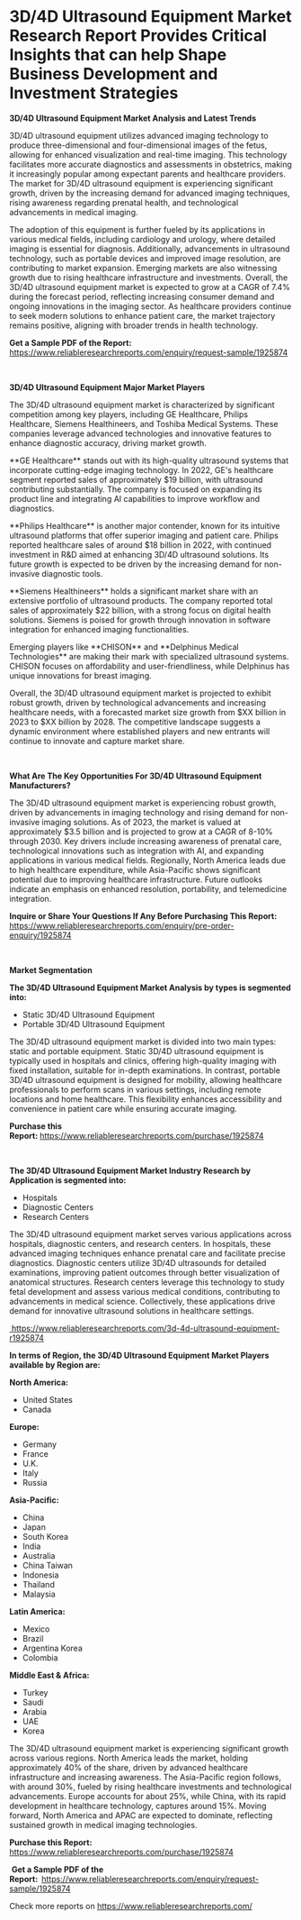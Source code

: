 <p><h1>3D/4D Ultrasound Equipment Market Research Report Provides Critical Insights that can help Shape Business Development and Investment Strategies</h1></p><p><strong>3D/4D Ultrasound Equipment Market Analysis and Latest Trends</strong></p>
<p><p>3D/4D ultrasound equipment utilizes advanced imaging technology to produce three-dimensional and four-dimensional images of the fetus, allowing for enhanced visualization and real-time imaging. This technology facilitates more accurate diagnostics and assessments in obstetrics, making it increasingly popular among expectant parents and healthcare providers. The market for 3D/4D ultrasound equipment is experiencing significant growth, driven by the increasing demand for advanced imaging techniques, rising awareness regarding prenatal health, and technological advancements in medical imaging.</p><p>The adoption of this equipment is further fueled by its applications in various medical fields, including cardiology and urology, where detailed imaging is essential for diagnosis. Additionally, advancements in ultrasound technology, such as portable devices and improved image resolution, are contributing to market expansion. Emerging markets are also witnessing growth due to rising healthcare infrastructure and investments. Overall, the 3D/4D ultrasound equipment market is expected to grow at a CAGR of 7.4% during the forecast period, reflecting increasing consumer demand and ongoing innovations in the imaging sector. As healthcare providers continue to seek modern solutions to enhance patient care, the market trajectory remains positive, aligning with broader trends in health technology.</p></p>
<p><strong>Get a Sample PDF of the Report:&nbsp;</strong> <a href="https://www.reliableresearchreports.com/enquiry/request-sample/1925874?utm_campaign=2002&utm_medium=2&utm_source=Github&utm_content=ia&utm_term=15012025&utm_id=3d4d-ultrasound-equipment">https://www.reliableresearchreports.com/enquiry/request-sample/1925874</a></p>
<p>&nbsp;</p>
<p><strong>3D/4D Ultrasound Equipment Major Market Players</strong></p>
<p><p>The 3D/4D ultrasound equipment market is characterized by significant competition among key players, including GE Healthcare, Philips Healthcare, Siemens Healthineers, and Toshiba Medical Systems. These companies leverage advanced technologies and innovative features to enhance diagnostic accuracy, driving market growth.</p><p>**GE Healthcare** stands out with its high-quality ultrasound systems that incorporate cutting-edge imaging technology. In 2022, GE's healthcare segment reported sales of approximately $19 billion, with ultrasound contributing substantially. The company is focused on expanding its product line and integrating AI capabilities to improve workflow and diagnostics.</p><p>**Philips Healthcare** is another major contender, known for its intuitive ultrasound platforms that offer superior imaging and patient care. Philips reported healthcare sales of around $18 billion in 2022, with continued investment in R&D aimed at enhancing 3D/4D ultrasound solutions. Its future growth is expected to be driven by the increasing demand for non-invasive diagnostic tools.</p><p>**Siemens Healthineers** holds a significant market share with an extensive portfolio of ultrasound products. The company reported total sales of approximately $22 billion, with a strong focus on digital health solutions. Siemens is poised for growth through innovation in software integration for enhanced imaging functionalities.</p><p>Emerging players like **CHISON** and **Delphinus Medical Technologies** are making their mark with specialized ultrasound systems. CHISON focuses on affordability and user-friendliness, while Delphinus has unique innovations for breast imaging.</p><p>Overall, the 3D/4D ultrasound equipment market is projected to exhibit robust growth, driven by technological advancements and increasing healthcare needs, with a forecasted market size growth from $XX billion in 2023 to $XX billion by 2028. The competitive landscape suggests a dynamic environment where established players and new entrants will continue to innovate and capture market share.</p></p>
<p>&nbsp;</p>
<p><strong>What Are The Key Opportunities For 3D/4D Ultrasound Equipment Manufacturers?</strong></p>
<p><p>The 3D/4D ultrasound equipment market is experiencing robust growth, driven by advancements in imaging technology and rising demand for non-invasive imaging solutions. As of 2023, the market is valued at approximately $3.5 billion and is projected to grow at a CAGR of 8-10% through 2030. Key drivers include increasing awareness of prenatal care, technological innovations such as integration with AI, and expanding applications in various medical fields. Regionally, North America leads due to high healthcare expenditure, while Asia-Pacific shows significant potential due to improving healthcare infrastructure. Future outlooks indicate an emphasis on enhanced resolution, portability, and telemedicine integration.</p></p>
<p><strong>Inquire or Share Your Questions If Any Before Purchasing This Report:</strong> <a href="https://www.reliableresearchreports.com/enquiry/pre-order-enquiry/1925874?utm_campaign=2002&utm_medium=2&utm_source=Github&utm_content=ia&utm_term=15012025&utm_id=3d4d-ultrasound-equipment">https://www.reliableresearchreports.com/enquiry/pre-order-enquiry/1925874</a></p>
<p>&nbsp;</p>
<p><strong>Market Segmentation</strong></p>
<p><strong>The 3D/4D Ultrasound Equipment Market Analysis by types is segmented into:</strong></p>
<p><ul><li>Static 3D/4D Ultrasound Equipment</li><li>Portable 3D/4D Ultrasound Equipment</li></ul></p>
<p><p>The 3D/4D ultrasound equipment market is divided into two main types: static and portable equipment. Static 3D/4D ultrasound equipment is typically used in hospitals and clinics, offering high-quality imaging with fixed installation, suitable for in-depth examinations. In contrast, portable 3D/4D ultrasound equipment is designed for mobility, allowing healthcare professionals to perform scans in various settings, including remote locations and home healthcare. This flexibility enhances accessibility and convenience in patient care while ensuring accurate imaging.</p></p>
<p><strong>Purchase this Report:&nbsp;</strong><a href="https://www.reliableresearchreports.com/purchase/1925874?utm_campaign=2002&utm_medium=2&utm_source=Github&utm_content=ia&utm_term=15012025&utm_id=3d4d-ultrasound-equipment">https://www.reliableresearchreports.com/purchase/1925874</a></p>
<p>&nbsp;</p>
<p><strong>The 3D/4D Ultrasound Equipment Market Industry Research by Application is segmented into:</strong></p>
<p><ul><li>Hospitals</li><li>Diagnostic Centers</li><li>Research Centers</li></ul></p>
<p><p>The 3D/4D ultrasound equipment market serves various applications across hospitals, diagnostic centers, and research centers. In hospitals, these advanced imaging techniques enhance prenatal care and facilitate precise diagnostics. Diagnostic centers utilize 3D/4D ultrasounds for detailed examinations, improving patient outcomes through better visualization of anatomical structures. Research centers leverage this technology to study fetal development and assess various medical conditions, contributing to advancements in medical science. Collectively, these applications drive demand for innovative ultrasound solutions in healthcare settings.</p></p>
<p><a href="https://www.reliableresearchreports.com/3d-4d-ultrasound-equipment-r1925874?utm_campaign=2002&utm_medium=2&utm_source=Github&utm_content=ia&utm_term=15012025&utm_id=3d4d-ultrasound-equipment">&nbsp;https://www.reliableresearchreports.com/3d-4d-ultrasound-equipment-r1925874</a></p>
<p><strong>In terms of Region, the 3D/4D Ultrasound Equipment Market Players available by Region are:</strong></p>
<p>
    <p> <strong> North America: </strong>
        <ul>
            <li>United States</li>
            <li>Canada</li>
        </ul>
        </p> 
    <p> <strong> Europe: </strong>
        <ul>
            <li>Germany</li>
            <li>France</li>
            <li>U.K.</li>
            <li>Italy</li>
            <li>Russia</li>
        </ul>
        </p> 
    <p> <strong> Asia-Pacific: </strong>
        <ul>
            <li>China</li>
            <li>Japan</li>
            <li>South Korea</li>
            <li>India</li>
            <li>Australia</li>
            <li>China Taiwan</li>
            <li>Indonesia</li>
            <li>Thailand</li>
            <li>Malaysia</li>
        </ul>
        </p> 
    <p> <strong> Latin America: </strong>
        <ul>
            <li>Mexico</li>
            <li>Brazil</li>
            <li>Argentina Korea</li>
            <li>Colombia</li>
        </ul>
        </p> 
    <p> <strong> Middle East & Africa: </strong>
        <ul>
            <li>Turkey</li>
            <li>Saudi</li>
            <li>Arabia</li>
            <li>UAE</li>
            <li>Korea</li>
        </ul>
    </p>
    </p>
<p><p>The 3D/4D ultrasound equipment market is experiencing significant growth across various regions. North America leads the market, holding approximately 40% of the share, driven by advanced healthcare infrastructure and increasing awareness. The Asia-Pacific region follows, with around 30%, fueled by rising healthcare investments and technological advancements. Europe accounts for about 25%, while China, with its rapid development in healthcare technology, captures around 15%. Moving forward, North America and APAC are expected to dominate, reflecting sustained growth in medical imaging technologies.</p></p>
<p><strong>Purchase this Report: </strong><a href="https://www.reliableresearchreports.com/purchase/1925874?utm_campaign=2002&utm_medium=2&utm_source=Github&utm_content=ia&utm_term=15012025&utm_id=3d4d-ultrasound-equipment">https://www.reliableresearchreports.com/purchase/1925874</a></p>
<p>&nbsp;<strong>Get a Sample PDF of the Report:&nbsp;&nbsp;</strong><a href="https://www.reliableresearchreports.com/enquiry/request-sample/1925874?utm_campaign=2002&utm_medium=2&utm_source=Github&utm_content=ia&utm_term=15012025&utm_id=3d4d-ultrasound-equipment">https://www.reliableresearchreports.com/enquiry/request-sample/1925874</a></p>
<p><strong></strong></p>
<p>Check more reports on <a href="https://www.reliableresearchreports.com/?utm_campaign=2002&utm_medium=2&utm_source=Github&utm_content=ia&utm_term=15012025&utm_id=3d4d-ultrasound-equipment">https://www.reliableresearchreports.com/</a></p>